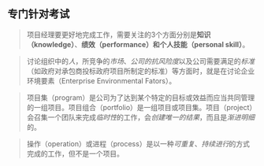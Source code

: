 ## 专门针对考试  
> 项目经理要更好地完成工作，需要关注的3个方面分别是**知识（knowledge）**、**绩效（performance）**和**个人技能（personal skill）**。  

> 讨论组织中的*人*，所竞争的*市场*、*公司的抗风险度*以及公司需要满足的*标准*（如政府对承包商投标政府项目所制定的标准）等方面时，就是在讨论企业环境要素（Enterprise Environmental Fators）。  

> 项目集（program）是公司为了达到某个特定的目标或效益而应当共同管理的一组项目。项目组合（portfolio）是一组项目或项目集。项目（project）会召集一个团队来完成*临时性*的工作，会*创建唯一的结果*，而且是*渐进明细*的。  

> 操作（operation）或进程（process）是以一种*可重复*、*持续进行*的方式完成的工作，但不是一个项目。